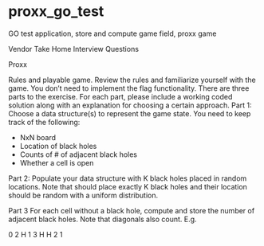 # proxx_go_test
GO test application, store and compute game field, proxx game


Vendor Take Home Interview Questions

Proxx

Rules and playable game. Review the rules and familiarize yourself with the game. You don’t
need to implement the flag functionality.
There are three parts to the exercise. For each part, please include a working coded solution
along with an explanation for choosing a certain approach.
Part 1:
Choose a data structure(s) to represent the game state. You need to keep track of the following:
- NxN board
- Location of black holes
- Counts of # of adjacent black holes
- Whether a cell is open

Part 2:
Populate your data structure with K black holes placed in random locations. Note that should
place exactly K black holes and their location should be random with a uniform distribution.

Part 3
For each cell without a black hole, compute and store the number of adjacent black holes. Note
that diagonals also count. E.g.

0 2 H
1 3 H
H 2 1
